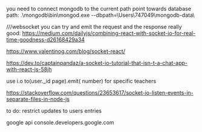 you need to connect mongodb to the current path
 point towards database path: 
.\mongodb\bin\mongod.exe --dbpath=\Users\747049\mongodb-data\


///websocket
you can try and emit the request and the response
really good:
https://medium.com/dailyjs/combining-react-with-socket-io-for-real-time-goodness-d26168429a34

https://www.valentinog.com/blog/socket-react/

https://dev.to/captainpandaz/a-socket-io-tutorial-that-isn-t-a-chat-app-with-react-js-58jh

use i.o to(user._id page).emit( number) for specific teachers

https://stackoverflow.com/questions/23653617/socket-io-listen-events-in-separate-files-in-node-js



to do: 
restrict updates to users entries
 

 google api
 console.developers.google.com